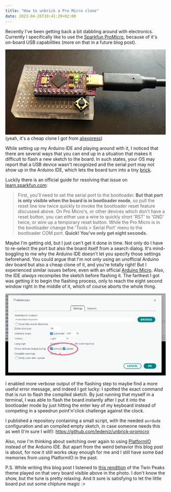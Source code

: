 ```yaml
---
title: "How to unbrick a Pro Micro clone"
date: 2023-04-26T19:41:29+02:00
---
```


Recently I've been getting back a bit dabbling around with electronics. Currently I specifically like to use the [Sparkfun ProMicro](https://www.sparkfun.com/products/12640), because of it's on-board USB capabilities (more on that in a future blog post).

![A photo of a Pro Micro development board plugged into a breadboard, with a push button jammed into the reset pin](breadboard.jpg)
(yeah, it's a cheap clone I got from [aliexpress](https://archive.is/I7Rhd))

While setting up my Arduino IDE and playing around with it, I noticed that there are several ways that you can end up in a situation that makes it difficult to flash a new sketch to the board. In such states, your OS may report that a USB device wasn't recognized and the serial port may not show up in the Arduino IDE, which lets the board turn into a tiny [brick](https://en.wikipedia.org/wiki/Brick_(electronics)).

Luckily there is an official guide for resolving that issue on [learn.sparkfun.com](https://learn.sparkfun.com/tutorials/pro-micro--fio-v3-hookup-guide#ts-revive):

> First, you'll need to set the serial port to the bootloader. **But that port is only visible when the board is in bootloader mode**, so pull the reset line low twice quickly to invoke the bootloader reset feature discussed above. On Pro Micro's, or other devices which don't have a reset button, you can either use a wire to quickly short 'RST' to 'GND' twice, or wire up a temporary reset button. While the Pro Micro is in the bootloader change the 'Tools > Serial Port' menu to the bootloader COM port. **Quick! You've only got eight seconds.**

Maybe I'm getting old, but I just can't get it done in time. Not only do I have to re-select the port but also the board itself from a search dialog. It's mind-boggling to me why the Arduino IDE doesn't let you specify those settings beforehand. You could argue that I'm not only using an unofficial Arduino dev board but also a cheap clone of it, and you're totally right! But I experienced similar issues before, even with an official [Arduino Micro](https://store.arduino.cc/products/arduino-micro). Also, the IDE *always* recompiles the sketch before flashing it. The farthest I got was getting it to begin the flashing process, only to reach the eight second window right in the middle of it, which of course aborts the whole thing.

![A screenshot of the enabled verbosity settings in the Arduino IDE](arduino-ide.png)

I enabled more verbose output of the flashing step to maybe find a more useful error message, and indeed I got lucky: I spotted the exact command that is run to flash the compiled sketch. By just running that myself in a terminal, I was able to flash the board instantly after I put it into the bootloader mode by just hitting the enter key of my keyboard instead of competing in a speedrun point'n'click challenge against the clock.

I published a repository containing a small script, with the needed `avrdude` configuration and an compiled empty sketch, in case someone needs this as well (I'm sure I will!): https://github.com/ledeniz/unbrick-promicro

Also, now I'm thinking about switching over again to using [PlatformIO](https://platformio.org/) instead of the Arduino IDE. But apart from the weird behavior this blog post is about, for now it still works okay enough for me and I still have some bad memories from using PlatformIO in the past.

P.S. While writing this blog post I listened to [this rendition](https://github.com/blakelivingston/DuinoTune/blob/master/test_songs/twinpeaks.xrns) of the Twin Peaks theme played on that very board visible above in the photo. I don't know the show, but the tune is pretty relaxing. And it sure is satisfying to let the little board put out some chiptune magic :>
